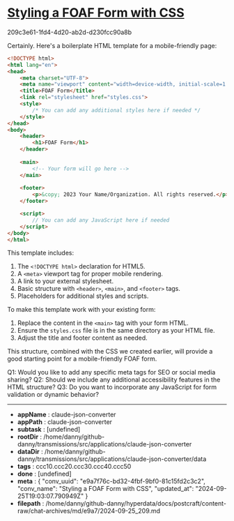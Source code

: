 # [Styling a FOAF Form with CSS](https://claude.ai/chat/e9a7f76c-bd32-4fbf-9bf0-81c15fd2c3c2)

209c3e61-1fd4-4d20-ab2d-d230fcc90a8b

 Certainly. Here's a boilerplate HTML template for a mobile-friendly page:

```html
<!DOCTYPE html>
<html lang="en">
<head>
    <meta charset="UTF-8">
    <meta name="viewport" content="width=device-width, initial-scale=1.0">
    <title>FOAF Form</title>
    <link rel="stylesheet" href="styles.css">
    <style>
        /* You can add any additional styles here if needed */
    </style>
</head>
<body>
    <header>
        <h1>FOAF Form</h1>
    </header>
    
    <main>
        <!-- Your form will go here -->
    </main>
    
    <footer>
        <p>&copy; 2023 Your Name/Organization. All rights reserved.</p>
    </footer>

    <script>
        // You can add any JavaScript here if needed
    </script>
</body>
</html>
```

This template includes:

1. The `<!DOCTYPE html>` declaration for HTML5.
2. A `<meta>` viewport tag for proper mobile rendering.
3. A link to your external stylesheet.
4. Basic structure with `<header>`, `<main>`, and `<footer>` tags.
5. Placeholders for additional styles and scripts.

To make this template work with your existing form:

1. Replace the content in the `<main>` tag with your form HTML.
2. Ensure the `styles.css` file is in the same directory as your HTML file.
3. Adjust the title and footer content as needed.

This structure, combined with the CSS we created earlier, will provide a good starting point for a mobile-friendly FOAF form.

Q1: Would you like to add any specific meta tags for SEO or social media sharing?
Q2: Should we include any additional accessibility features in the HTML structure?
Q3: Do you want to incorporate any JavaScript for form validation or dynamic behavior?

---

* **appName** : claude-json-converter
* **appPath** : claude-json-converter
* **subtask** : [undefined]
* **rootDir** : /home/danny/github-danny/transmissions/src/applications/claude-json-converter
* **dataDir** : /home/danny/github-danny/transmissions/src/applications/claude-json-converter/data
* **tags** : ccc10.ccc20.ccc30.ccc40.ccc50
* **done** : [undefined]
* **meta** : {
  "conv_uuid": "e9a7f76c-bd32-4fbf-9bf0-81c15fd2c3c2",
  "conv_name": "Styling a FOAF Form with CSS",
  "updated_at": "2024-09-25T19:03:07.790949Z"
}
* **filepath** : /home/danny/github-danny/hyperdata/docs/postcraft/content-raw/chat-archives/md/e9a7/2024-09-25_209.md